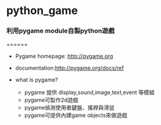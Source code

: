 # python_game
### 利用pygame module自製python遊戲
 ======

* Pygame homepage: http://pygame.org
* documentation:http://pygame.org/docs/ref

* what is pygame?
  * pygame 提供 display,sound,image,text,event 等模組
  * pygame可製作2d遊戲
  * pygame偵測使用者鍵盤、搖桿與滑鼠
  * pygame可提供內建game objects來做遊戲
